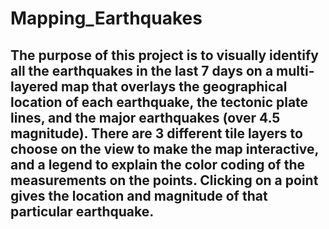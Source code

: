 # Mapping_Earthquakes

## The purpose of this project is to visually identify all the earthquakes in the last 7 days on a multi-layered map that overlays the geographical location of each earthquake, the tectonic plate lines, and the major earthquakes (over 4.5 magnitude). There are 3 different tile layers to choose on the view to make the map interactive, and a legend to explain the color coding of the measurements on the points.  Clicking on a point gives the location and magnitude of that particular earthquake.
